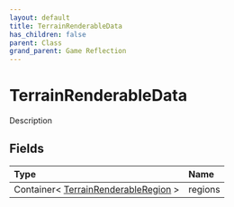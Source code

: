 ```yaml
---
layout: default
title: TerrainRenderableData
has_children: false
parent: Class
grand_parent: Game Reflection
---
```

# TerrainRenderableData
Description 

## Fields

| Type | Name |
|:----------|:--------------|
| Container< [TerrainRenderableRegion](/riftbreaker-wiki/docs/game-reflection/classes/terrain_renderable_region/) > | regions |

